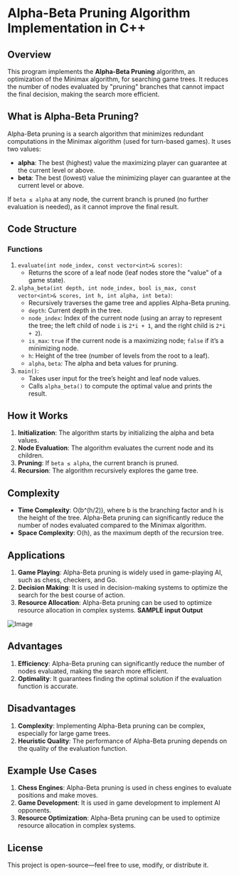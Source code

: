 # Alpha-Beta Pruning Algorithm Implementation in C++

## Overview

This program implements the **Alpha-Beta Pruning** algorithm, an optimization of the Minimax algorithm, for searching game trees. It reduces the number of nodes evaluated by "pruning" branches that cannot impact the final decision, making the search more efficient.

## What is Alpha-Beta Pruning?

Alpha-Beta pruning is a search algorithm that minimizes redundant computations in the Minimax algorithm (used for turn-based games). It uses two values:

*   **alpha**: The best (highest) value the maximizing player can guarantee at the current level or above.
*   **beta**: The best (lowest) value the minimizing player can guarantee at the current level or above.

If `beta ≤ alpha` at any node, the current branch is pruned (no further evaluation is needed), as it cannot improve the final result.

## Code Structure

### Functions

1.  `evaluate(int node_index, const vector<int>& scores)`:
    *   Returns the score of a leaf node (leaf nodes store the "value" of a game state).
2.  `alpha_beta(int depth, int node_index, bool is_max, const vector<int>& scores, int h, int alpha, int beta)`:
    *   Recursively traverses the game tree and applies Alpha-Beta pruning.
    *   `depth`: Current depth in the tree.
    *   `node_index`: Index of the current node (using an array to represent the tree; the left child of node `i` is `2*i + 1`, and the right child is `2*i + 2`).
    *   `is_max`: `true` if the current node is a maximizing node; `false` if it’s a minimizing node.
    *   `h`: Height of the tree (number of levels from the root to a leaf).
    *   `alpha`, `beta`: The alpha and beta values for pruning.
3.  `main()`:
    *   Takes user input for the tree’s height and leaf node values.
    *   Calls `alpha_beta()` to compute the optimal value and prints the result.

## How it Works

1.  **Initialization**: The algorithm starts by initializing the alpha and beta values.
2.  **Node Evaluation**: The algorithm evaluates the current node and its children.
3.  **Pruning**: If `beta ≤ alpha`, the current branch is pruned.
4.  **Recursion**: The algorithm recursively explores the game tree.

## Complexity

*   **Time Complexity**: O(b^(h/2)), where b is the branching factor and h is the height of the tree. Alpha-Beta pruning can significantly reduce the number of nodes evaluated compared to the Minimax algorithm.
*   **Space Complexity**: O(h), as the maximum depth of the recursion tree.

## Applications

1.  **Game Playing**: Alpha-Beta pruning is widely used in game-playing AI, such as chess, checkers, and Go.
2.  **Decision Making**: It is used in decision-making systems to optimize the search for the best course of action.
3.  **Resource Allocation**: Alpha-Beta pruning can be used to optimize resource allocation in complex systems.
**SAMPLE input Output**

![Image](https://github.com/user-attachments/assets/d952fd79-6c9e-4393-9cb7-59b6db764c37)

## Advantages

1.  **Efficiency**: Alpha-Beta pruning can significantly reduce the number of nodes evaluated, making the search more efficient.
2.  **Optimality**: It guarantees finding the optimal solution if the evaluation function is accurate.

## Disadvantages

1.  **Complexity**: Implementing Alpha-Beta pruning can be complex, especially for large game trees.
2.  **Heuristic Quality**: The performance of Alpha-Beta pruning depends on the quality of the evaluation function.

## Example Use Cases

1.  **Chess Engines**: Alpha-Beta pruning is used in chess engines to evaluate positions and make moves.
2.  **Game Development**: It is used in game development to implement AI opponents.
3.  **Resource Optimization**: Alpha-Beta pruning can be used to optimize resource allocation in complex systems.

## License

This project is open-source—feel free to use, modify, or distribute it.


